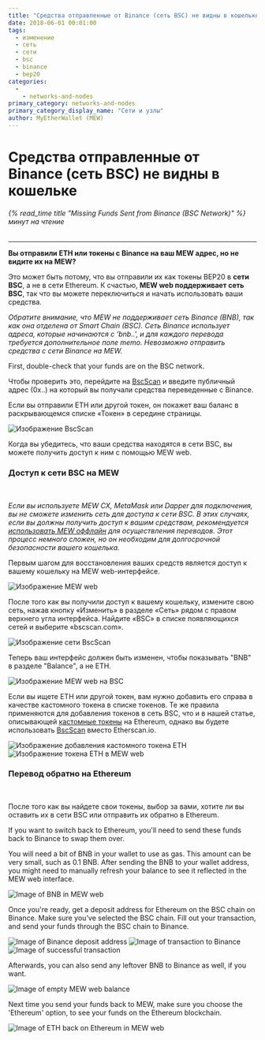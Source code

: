 ```yaml
---
title: "Средства отправленные от Binance (сеть BSC) не видны в кошельке"
date: 2018-06-01 00:01:00
tags:
  - изменение
  - сеть
  - сети
  - bsc
  - binance
  - bep20
categories:
  - 
    - networks-and-nodes
primary_category: networks-and-nodes
primary_category_display_name: "Сети и узлы"
author: MyEtherWallet (MEW)
---
```


# **Средства отправленные от Binance (сеть BSC) не видны в кошельке**

###### {% read_time title "Missing Funds Sent from Binance (BSC Network)" %} минут на чтение

* * *

**Вы отправили ETH или токены с Binance на ваш MEW адрес, но не видите их на MEW?**

Это может быть потому, что вы отправили их как токены BEP20 в **сети BSC**, а не в сети Ethereum. К счастью, **MEW web поддерживает сеть BSC**, так что вы можете переключиться и начать использовать ваши средства.

_Обратите внимание, что MEW не поддерживает сеть Binance (BNB), так как она отделена от Smart Chain (BSC). Сеть Binance использует адреса, которые начинаются с 'bnb..', и для каждого перевода требуется дополнительное поле memo. Невозможно отправить средства с сети Binance на MEW._

First, double-check that your funds are on the BSC network.

Чтобы проверить это, перейдите на [BscScan][bscscan] и введите публичный адрес (0x..) на который вы получали средства переведенные с Binance.

Если вы отправили ETH или другой токен, он покажет ваш баланс в раскрывающемся списке «Токен» в середине страницы.

<img src="/images/posts/transactions/bsc2.png" alt="Изображение BscScan" style="max-width: 110%;" />

Когда вы убедитесь, что ваши средства находятся в сети BSC, вы можете получить доступ к ним с помощью MEW web.

### **Доступ к сети BSC на MEW**

<br>

_Если вы используете MEW CX, MetaMask или Dapper для подключения, вы не сможете изменить сеть для доступа к сети BSC. В этих случаях, если вы должны получить доступ к вашим средствам, рекомендуется [использовать MEW оффлайн][offline] для осуществления переводов. Этот процесс немного сложен, но он необходим для долгосрочной безопасности вашего кошелька._

Первым шагом для восстановления ваших средств является доступ к вашему кошельку на MEW web-интерфейсе.

<img src="/images/posts/transactions/bsc3.png" alt="Изображение MEW web" style="max-width: 110%;" />

После того как вы получили доступ к вашему кошельку, измените свою сеть, нажав кнопку «Изменить» в разделе «Сеть» рядом с правом верхнего угла интерфейса. Найдите «BSC» в списке появляющихся сетей и выберите «bscscan.com».

<img src="/images/posts/transactions/bsc4.png" alt="Изображение сети BscScan" style="max-width: 120%;" />

Теперь ваш интерфейс должен быть изменен, чтобы показывать "BNB" в разделе "Balance", а не ETH.

<img src="/images/posts/transactions/bsc5.png" alt="Изображение MEW web на BSC" style="max-width: 110%;" />

Если вы ищете ETH или другой токен, вам нужно добавить его справа в качестве кастомного токена в списке токенов. Те же правила применяются для добавления токенов в сеть BSC, что и в нашей статье, описывающей [кастомные токены][custom] на Ethereum, однако вы будете использовать [BscScan][bscscan] вместо Etherscan.io.

<img src="/images/posts/transactions/bsc6.png" alt="Изображение добавления кастомного токена ETH" style="max-width: 120%;" />

<img src="/images/posts/transactions/bsc7.png" alt="Изображение токена ETH в MEW web" style="max-width: 120%;" />

### **Перевод обратно на Ethereum**

<br>

После того как вы найдете свои токены, выбор за вами, хотите ли вы оставить их в сети BSC или отправить их обратно в Ethereum.

If you want to switch back to Ethereum, you'll need to send these funds back to Binance to swap them over.

You will need a bit of BNB in your wallet to use as gas. This amount can be very small, such as 0.1 BNB. After sending the BNB to your wallet address, you might need to manually refresh your balance to see it reflected in the MEW web interface.

<img src="/images/posts/transactions/bsc8.png" alt="Image of BNB in MEW web" style="max-width: 110%;" />

Once you're ready, get a deposit address for Ethereum on the BSC chain on Binance. Make sure you've selected the BSC chain. Fill out your transaction, and send your funds through the BSC chain to Binance.

<img src="/images/posts/transactions/bsc9.png" alt="Image of Binance deposit address" style="max-width: 120%;" />

<img src="/images/posts/transactions/bsc10.png" alt="Image of transaction to Binance" style="max-width: 110%;" />

<img src="/images/posts/transactions/bsc11.png" alt="Image of successful transaction" style="max-width: 120%;" />

Afterwards, you can also send any leftover BNB to Binance as well, if you want.

<img src="/images/posts/transactions/bsc12.png" alt="Image of empty MEW web balance" style="max-width: 110%;" />

Next time you send your funds back to MEW, make sure you choose the 'Ethereum' option, to see your funds on the Ethereum blockchain.

<img src="/images/posts/transactions/bsc13.png" alt="Image of ETH back on Ethereum in MEW web" style="max-width: 110%;" />

[bscscan]: https://www.bscscan.com/

[offline]: /@@@@@@/offline/using-mew-offline/

[custom]: /@@@@@@/tokens/how-to-add-custom-token/
